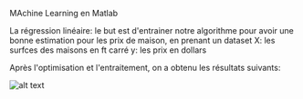 MAchine Learning en Matlab

La régression linéaire: 
le but est d'entrainer notre algorithme pour avoir une bonne estimation pour les prix de maison, en prenant un dataset 
X: les surfces des maisons en ft carré 
y: les prix en dollars

Après l'optimisation et l'entraitement, on a obtenu les résultats suivants: 

![alt text](https://github.com/Koussailakadi/Machine_Learning_Matlab/blob/Regression_Lineare/cap1.PNG?raw=true)
